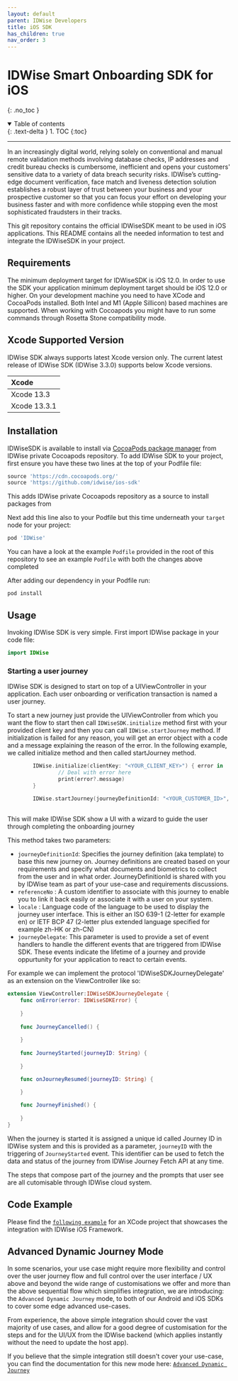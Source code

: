 ```yaml
---
layout: default
parent: IDWise Developers
title: iOS SDK
has_children: true
nav_order: 3
---
```


# IDWise Smart Onboarding SDK for iOS
{: .no_toc }

<details open markdown="block">
  <summary>
    Table of contents
  </summary>
  {: .text-delta }
1. TOC
{:toc}
</details>

---

In an increasingly digital world, relying solely on conventional and manual remote validation methods involving database checks, IP addresses and credit bureau checks is cumbersome, inefficient and opens your customers' sensitive data to a variety of data breach security risks. IDWise’s cutting-edge document verification, face match and liveness detection solution establishes a robust layer of trust between your business and your prospective customer so that you can focus your effort on developing your business faster and with more confidence while stopping even the most sophisticated fraudsters in their tracks.

This git repository contains the official IDWiseSDK meant to be used in iOS applications. This README contains all the needed information to test and integrate the IDWiseSDK in your project.

## Requirements

The minimum deployment target for IDWiseSDK is iOS 12.0. In order to use the SDK your application minimum deployment target should be iOS 12.0 or higher.
On your development machine you need to have XCode and CocoaPods installed. Both Intel and M1 (Apple Sillicon) based machines are supported. When working with Cocoapods you might have to run some commands through Rosetta Stone compatibility mode.

## Xcode Supported Version

IDWise SDK always supports latest Xcode version only. The current latest release of IDWise SDK (IDWise 3.3.0) supports below Xcode versions.

|     Xcode      |  
| :---           |   
|  Xcode 13.3    | 
|  Xcode 13.3.1  | 

## Installation
IDWiseSDK is available to install via [CocoaPods package manager](https://cocoapods.org) from IDWise private Cocoapods repository.
To add IDWise SDK to your project, first ensure you have these two lines at the top of your Podfile file:

```ruby
source 'https://cdn.cocoapods.org/'
source 'https://github.com/idwise/ios-sdk'
```

This adds IDWise private Cocoapods repository as a source to install packages from

Next add this line also to your Podfile but this time underneath your `target` node for your project:

```ruby
pod 'IDWise'
```

You can have a look at the example `Podfile` provided in the root of this repository to see an example `Podfile` with both the changes above completed

After adding our dependency in your Podfile run: 

```
pod install
```

## Usage

Invoking IDWise SDK is very simple. First import IDWise package in your code file:

```swift
import IDWise
```

### Starting a user journey

IDWise SDK is designed to start on top of a UIViewController in your application. Each user onboarding or verification transaction is named a user journey.

To start a new journey just provide the UIViewController from which you want the flow to start then call `IDWiseSDK.initialize` method first with your provided client key and then you can call `IDWise.startJourney` method. If initialization is failed for any reason, you will get an error object with a code and a message explaining the reason of the error. In the following example, we called initialize method and then called startJourney method.

```swift
        IDWise.initialize(clientKey: "<YOUR_CLIENT_KEY>") { error in
                // Deal with error here
                print(error?.message)
        }
        
        IDWise.startJourney(journeyDefinitionId: "<YOUR_CUSTOMER_ID>", referenceNumber: "<YOUR_REFERENCE_NO>", locale: "en", journeyDelegate: self)
        
``` 

This will make IDWise SDK show a UI with a wizard to guide the user through completing the onboarding journey

This method takes two parameters:
- `journeyDefinitionId`: Specifies the journey definition (aka template) to base this new journey on. Journey definitions are created based on your requirements and specify what documents and biometrics to collect from the user and in what order. JourneyDefinitionId is shared with you by IDWise team as part of your use-case and requirements discussions.
- `referenceNo` : A custom identifier to associate with this journey to enable you to link it back easily or associate it with a user on your system.
- `locale` : Language code of the language to be used to display the journey user interface. This is either an ISO 639-1 (2-letter for example en) or IETF BCP 47 (2-letter plus extended language specified for example zh-HK or zh-CN)
- `journeyDelegate`: This parameter is used to provide a set of event handlers to handle the different events that are triggered from IDWise SDK. These events indicate the lifetime of a journey and provide oppurtunity for your application to react to certain events.

For example we can implement the protocol 'IDWiseSDKJourneyDelegate' as an extension on the ViewController like so:

```swift
extension ViewController:IDWiseSDKJourneyDelegate {
    func onError(error: IDWiseSDKError) {
       
    }
    
    func JourneyCancelled() {
        
    }
    
    func JourneyStarted(journeyID: String) {
        
    }

    func onJourneyResumed(journeyID: String) {

    }
    
    func JourneyFinished() {
        
    }
}
```

When the journey is started it is assigned a unique id called Journey ID in IDWise system and this is provided as a parameter, `journeyID` with the triggering of `JourneyStarted` event.
This identifier can be used to fetch the data and status of the journey from IDWise Journey Fetch API at any time.

The steps that compose part of the journey and the prompts that user see are all cutomisable through IDWise cloud system.

## Code Example
Please find the [`following example`](https://github.com/idwise/idwise-ios-sdk-documentation/tree/main/IDWiseExample) for an XCode project that showcases the integration with IDWise iOS Framework.

## Advanced Dynamic Journey Mode
In some scenarios, your use case might require more flexibility and control over the user journey flow and full control over the user interface / UX above and beyond the wide range of customisations we offer and more than the above sequential flow which simplifies integration, we are introducing: the `Advanced Dynamic Journey` mode, to both of our Android and iOS SDKs to cover some edge advanced use-cases.

From experience, the above simple integration should cover the vast majority of use cases, and allow for a good degree of customisation for the steps and for the UI/UX from the IDWise backend (which applies instantly without the need to update the host app).

If you believe that the simple integration still doesn't cover your use-case, you can find the documentation for this new mode here: [`Advanced Dynamic Journey`](https://idwi.se/ios-advanced)
